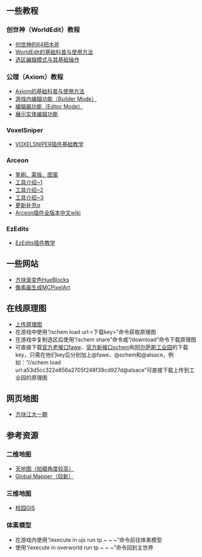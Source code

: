 ## 一些教程

### 创世神（WorldEdit）教程

- [创世神的64把木斧](https://www.bilibili.com/list/jsucraft?sid=453838)
- [WorldEdit的基础科普与使用方法](https://hi-ysumc.feishu.cn/wiki/EECBwFxy2iDZJJk38Qgcb5Rkndd)
- [选区编辑模式与其基础操作](https://hi-ysumc.feishu.cn/wiki/CzaLw32Dui4HEPkkboScvt0ynVh)

### 公理（Axiom）教程

- [Axiom的基础科普与使用方法](https://hi-ysumc.feishu.cn/wiki/QDJBwtCBEi5eLakfWCvcRtErnvb)
- [游戏内编辑功能（Builder Mode）](https://hi-ysumc.feishu.cn/wiki/WvEbw3wmHiYPd3kmO1Mckv0ansa)
- [编辑器功能（Editor Mode）](https://hi-ysumc.feishu.cn/wiki/MyT1wSLQ1ijz4FkMmiYc55twnNd)
- [展示实体编辑功能](https://hi-ysumc.feishu.cn/wiki/R44JwAFvZilknukIhZBcgC9nnXR)

### VoxelSniper

- [VOXELSNIPER插件基础教学](https://www.bilibili.com/opus/274854151485782640)

### Arceon

- [笔刷、蒙版、图案](https://www.bilibili.com/opus/355638771178956898)
- [工具介绍~1](https://www.bilibili.com/opus/358236401757417247)
- [工具介绍~2](https://www.bilibili.com/opus/358978576397916348)
- [工具介绍~3](https://www.bilibili.com/opus/360603306693813740)
- [更新补充α](https://www.bilibili.com/opus/408334171604556291)
- [Arceon插件全版本中文wiki](https://gitee.com/alsacework/arceon-wiki/wikis/Home)

### EzEdits

- [EzEdits插件教学](https://www.bilibili.com/video/BV18m421G7Rn)

## 一些网站

- [方块渐变色HueBlocks](https://1280px.github.io/hueblocks/)
- [像素画生成MCPixelArt](https://mcpixelart.com/)

## 在线原理图

- [上传原理图](https://mc.syshub.top/schem/)
- 在游戏中使用“/schem load url:<下载key>”命令获取原理图
- 在游戏中复制选区后使用“/schem share”命令或“/download”命令下载原理图
- 可直接下载[官方老接口fawe](https://schem.intellectualsites.com/fawe/index.php)、[官方新接口schem](https://schematic.cloud/)和[阿尔萨斯工业园](https://schem.alsace.team/)的下载key，只需在他们key后分别加上@fawe、@schem和@alsace，例如：“//schem load url:a53d5cc322e856a2705f248f39cd927d@alsace”可直接下载上传到工业园的原理图

## 网页地图

- [方块江大一期](http://mine.jsumc.fun/)

## 参考资源

### 二维地图

- [天地图（拍摄角度较高）](https://dl.syshub.top/123?dALFTd-arc3A)
- [Global Mapper（较新）](https://dl.syshub.top/123?dALFTd-Irc3A)

### 三维地图

- [校园GIS](http://gis.ujs.edu.cn/)

### 体素模型

- 在游戏内使用“/execute in ujs run tp ~ ~ ~”命令前往体素模型
- 使用“/execute in overworld run tp ~ ~ ~”命令回到主世界
